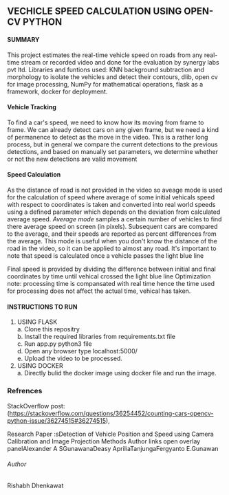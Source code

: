 
## VECHICLE SPEED CALCULATION USING OPEN-CV PYTHON

#### SUMMARY ####
This project estimates the real-time vehicle speed on roads from any real-time stream or recorded video and done for the evaluation by synergy labs pvt ltd. Libraries and funtions used: KNN background subtraction and morphology to isolate the vehicles and detect their contours, dlib, open cv for image processing, NumPy for mathematical operations, flask as a framework, docker for deployment. 

#### Vehicle Tracking ####

To find a car's speed, we need to know how its moving from frame to frame. We can already detect cars on any given frame, but we need a kind of permanence to detect as the move in the video. This is a rather long process, but in general we compare the current detections to the previous detections, and based on manually set parameters, we determine whether or not the new detections are valid movement
#### Speed Calculation ####

As the distance of road is not provided in the video so aveage mode is used for the calculation of speed where average of some initial vehicals 
speed with respect to  coordinates is taken  and converted into real world speeds using a defined parameter which depends on the deviation from 
calculated average speed.
*Average mode* samples a certain number of vehicles to find there average speed on screen (in pixels). Subsequent cars are compared to the average, and their speeds are reported as percent differences from the average. This mode is useful when you don't know the distance of the road in the video, so it can be applied to almost any road. It's important to note that speed is calculated once a vehicle passes the light blue line 

Final speed is provided by dividing the difference between initial and final coordinates by time until vehical crossed the light blue line
Optimization note: processing time is compansated with real time hence the time used for processing does not affect the actual time, vehical has taken.

#### INSTRUCTIONS TO RUN
1. USING FLASK <br />
   a. Clone this repositry <br />
   b. Install the required libraries from requirements.txt file <br />
   c. Run app.py python3 file <br />
   d. Open any browser type localhost:5000/ <br />
   e. Upload the video to be processed. <br />
2. USING DOCKER <br />
   a. Directly bulid the docker image using docker file and run the image. <br />
    
    
    
### Refrences ###

StackOverflow post: (https://stackoverflow.com/questions/36254452/counting-cars-opencv-python-issue/36274515#36274515), 

Research Paper :sDetection of Vehicle Position and Speed using Camera Calibration and Image Projection Methods
Author links open overlay panelAlexander A SGunawanaDeasy ApriliaTanjungaFergyanto E.Gunawan

###### Author
Rishabh Dhenkawat
